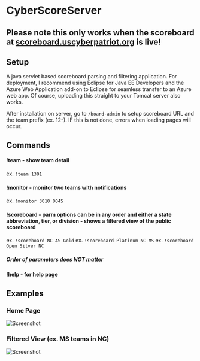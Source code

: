 # CyberScoreServer
## Please note this only works when the scoreboard at [scoreboard.uscyberpatriot.org](http://scoreboard.uscyberpatriot.org) is live!
## Setup
A java servlet based scoreboard parsing and filtering application. For deployment, I recommend using Eclipse for Java EE Developers and the Azure Web Application add-on to Eclipse for seamless transfer to an Azure web app. Of course, uploading this straight to your Tomcat server also works.

After installation on server, go to `/board-admin` to setup scoreboard URL and the team prefix (ex. 12-). IF this is not done, errors when loading pages will occur.

## Commands
#### !team <last four of team ID> - show team detail
  ex. `!team 1301`
#### !monitor <last four of team ID> <last four of another team ID> - monitor two teams with notifications
  ex. `!monitor 3010 0045`
#### !scoreboard <parm1> <parm2> <parm3> - parm options can be in any order and either a state abbreviation, tier, or division - shows a filtered view of the public scoreboard
  ex. `!scoreboard NC AS Gold`
  ex. `!scoreboard Platinum NC MS`
  ex. `!scoreboard Open Silver NC`
  ##### Order of parameters does NOT matter
#### !help - for help page

## Examples
### Home Page
![Screenshot](homepage.png)

### Filtered View (ex. MS teams in NC)
![Screenshot](MSfilterEx.PNG)
